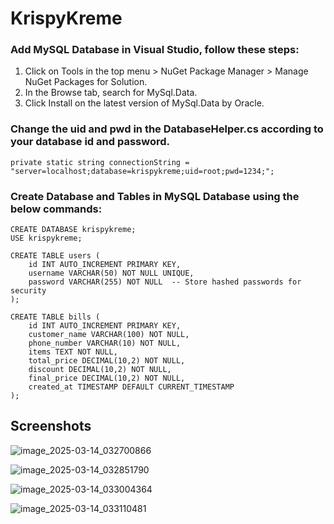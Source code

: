# KrispyKreme

### Add MySQL Database in Visual Studio, follow these steps:

1. Click on Tools in the top menu > NuGet Package Manager > Manage NuGet Packages for Solution.
2. In the Browse tab, search for MySql.Data.
3. Click Install on the latest version of MySql.Data by Oracle.

### Change the uid and pwd in the DatabaseHelper.cs according to your database id and password.
```
private static string connectionString = "server=localhost;database=krispykreme;uid=root;pwd=1234;";
```
### Create Database and Tables in MySQL Database using the below commands:

```
CREATE DATABASE krispykreme;
USE krispykreme;
```

```
CREATE TABLE users (
    id INT AUTO_INCREMENT PRIMARY KEY,
    username VARCHAR(50) NOT NULL UNIQUE,
    password VARCHAR(255) NOT NULL  -- Store hashed passwords for security
);

CREATE TABLE bills (
    id INT AUTO_INCREMENT PRIMARY KEY,
    customer_name VARCHAR(100) NOT NULL,
    phone_number VARCHAR(10) NOT NULL,
    items TEXT NOT NULL,
    total_price DECIMAL(10,2) NOT NULL,
    discount DECIMAL(10,2) NOT NULL,
    final_price DECIMAL(10,2) NOT NULL,
    created_at TIMESTAMP DEFAULT CURRENT_TIMESTAMP
);
```
## Screenshots

![image_2025-03-14_032700866](https://github.com/user-attachments/assets/ab0f0d52-2cd4-4a6b-add7-f75fe070ed0e)

![image_2025-03-14_032851790](https://github.com/user-attachments/assets/09923365-f30e-404d-9363-17536bc753db)

![image_2025-03-14_033004364](https://github.com/user-attachments/assets/825e5e58-f657-4feb-b683-c868f13cb154)

![image_2025-03-14_033110481](https://github.com/user-attachments/assets/8bc18c9f-3445-40b1-aaa9-0c7cfc1e2b12)

